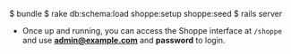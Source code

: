 

$ bundle
$ rake db:schema:load shoppe:setup shoppe:seed
$ rails server


* Once up and running, you can access the Shoppe interface at `/shoppe` and use 
  **admin@example.com** and **password** to login. 
